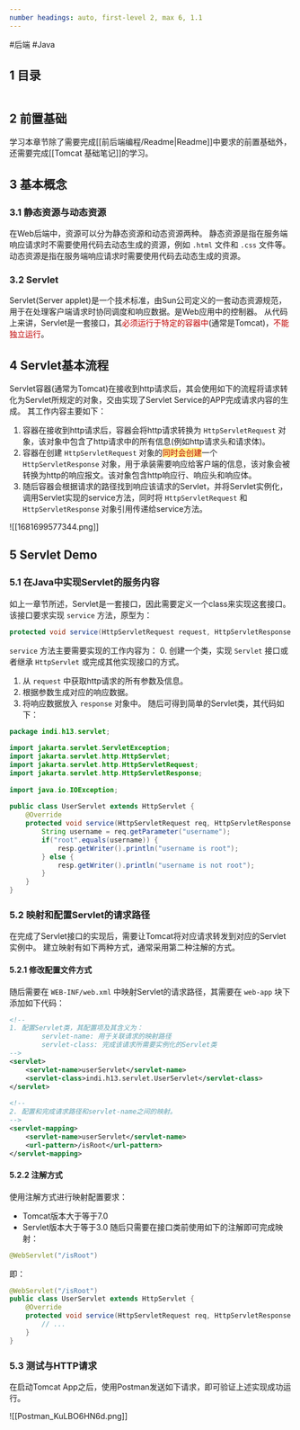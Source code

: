 ```yaml
---
number headings: auto, first-level 2, max 6, 1.1
---
```

#后端 #Java 

## 1 目录

```toc
```

## 2 前置基础

学习本章节除了需要完成[[前后端编程/Readme|Readme]]中要求的前置基础外，还需要完成[[Tomcat 基础笔记]]的学习。

## 3 基本概念

### 3.1 静态资源与动态资源

在Web后端中，资源可以分为静态资源和动态资源两种。
静态资源是指在服务端响应请求时不需要使用代码去动态生成的资源，例如 `.html` 文件和 `.css` 文件等。
动态资源是指在服务端响应请求时需要使用代码去动态生成的资源。

### 3.2 Servlet

Servlet(Server applet)是一个技术标准，由Sun公司定义的一套动态资源规范，用于在处理客户端请求时协同调度和响应数据。是Web应用中的控制器。
从代码上来讲，Servlet是一套接口，其<font color="#c00000">必须运行于特定的容器中</font>(通常是Tomcat)，<font color="#c00000">不能独立运行</font>。

## 4 Servlet基本流程

Servlet容器(通常为Tomcat)在接收到http请求后，其会使用如下的流程将请求转化为Servlet所规定的对象，交由实现了Servlet Service的APP完成请求内容的生成。
其工作内容主要如下：
1. 容器在接收到http请求后，容器会将http请求转换为 `HttpServletRequest` 对象，该对象中包含了http请求中的所有信息(例如http请求头和请求体)。
2. 容器在创建 `HttpServletRequest` 对象的<span style="background:#fff88f"><font color="#c00000">同时会创建</font></span>一个 `HttpServletResponse` 对象，用于承装需要响应给客户端的信息，该对象会被转换为http的响应报文。该对象包含http响应行、响应头和响应体。
3. 随后容器会根据请求的路径找到响应该请求的Servlet，并将Servlet实例化，调用Servlet实现的service方法，同时将 `HttpServletRequest` 和 `HttpServletResponse` 对象引用传递给service方法。

![[1681699577344.png]]

## 5 Servlet Demo

### 5.1 在Java中实现Servlet的服务内容

如上一章节所述，Servlet是一套接口，因此需要定义一个class来实现这套接口。该接口要求实现 `service` 方法，原型为：
```java
protected void service(HttpServletRequest request, HttpServletResponse response) throws ServletException, IOException;
```

`service` 方法主要需要实现的工作内容为：
0. 创建一个类，实现 `Servlet` 接口或者继承 `HttpServlet` 或完成其他实现接口的方式。
1. 从 `request` 中获取http请求的所有参数及信息。
2. 根据参数生成对应的响应数据。
3. 将响应数据放入 `response` 对象中。
随后可得到简单的Servlet类，其代码如下：

```Java
package indi.h13.servlet;  
  
import jakarta.servlet.ServletException;  
import jakarta.servlet.http.HttpServlet;  
import jakarta.servlet.http.HttpServletRequest;  
import jakarta.servlet.http.HttpServletResponse;  
  
import java.io.IOException;  
  
public class UserServlet extends HttpServlet {  
    @Override  
    protected void service(HttpServletRequest req, HttpServletResponse resp) throws ServletException, IOException {  
        String username = req.getParameter("username");  
        if("root".equals(username)) {  
            resp.getWriter().println("username is root");  
        } else {  
            resp.getWriter().println("username is not root");  
        }  
    }  
}
```

### 5.2 映射和配置Servlet的请求路径

在完成了Servlet接口的实现后，需要让Tomcat将对应请求转发到对应的Servlet实例中。
建立映射有如下两种方式，通常采用第二种注解的方式。

#### 5.2.1 修改配置文件方式

随后需要在 `WEB-INF/web.xml` 中映射Servlet的请求路径，其需要在 `web-app` 块下添加如下代码：

```xml
<!--  
1. 配置Servlet类，其配置项及其含义为：  
        servlet-name: 用于关联请求的映射路径  
        servlet-class: 完成该请求所需要实例化的Servlet类  
-->  
<servlet>  
    <servlet-name>userServlet</servlet-name>  
    <servlet-class>indi.h13.servlet.UserServlet</servlet-class>  
</servlet>  
  
<!--  
2. 配置和完成请求路径和servlet-name之间的映射。  
-->  
<servlet-mapping>  
    <servlet-name>userServlet</servlet-name>  
    <url-pattern>/isRoot</url-pattern>  
</servlet-mapping>
```

#### 5.2.2 注解方式

使用注解方式进行映射配置要求：
- Tomcat版本大于等于7.0
- Servlet版本大于等于3.0
随后只需要在接口类前使用如下的注解即可完成映射：

```Java
@WebServlet("/isRoot")
```

即：

```Java
@WebServlet("/isRoot")
public class UserServlet extends HttpServlet {  
    @Override  
    protected void service(HttpServletRequest req, HttpServletResponse resp) throws ServletException, IOException {  
	    // ...
    }  
}
```

### 5.3 测试与HTTP请求

在启动Tomcat App之后，使用Postman发送如下请求，即可验证上述实现成功运行。

![[Postman_KuLBO6HN6d.png]]
